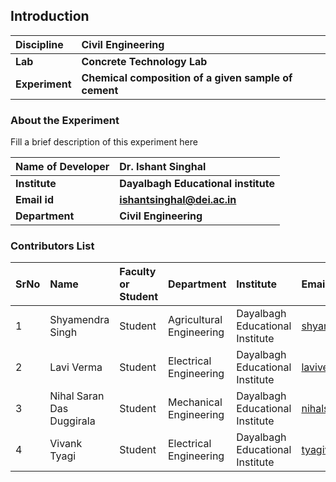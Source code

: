 ## Introduction


<b>Discipline | <b>Civil Engineering
:--|:--|
<b> Lab | <b> Concrete Technology Lab
<b> Experiment|     <b> Chemical composition of a given sample of cement 

### About the Experiment 

Fill a brief description of this experiment here

<b>Name of Developer | <b> Dr. Ishant Singhal
:--|:--|
<b> Institute | <b> Dayalbagh Educational institute 
<b> Email id|     <b>  ishantsinghal@dei.ac.in
<b> Department |  <b> Civil Engineering 

### Contributors List

SrNo | Name | Faculty or Student | Department| Institute | Email id
:--|:--|:--|:--|:--|:--|
1 | Shyamendra Singh | Student | Agricultural Engineering | Dayalbagh Educational Institute  | shyamendra.me@gmail.com
2 | Lavi Verma | Student | Electrical Engineering | Dayalbagh Educational Institute | laviverma2601@gmail.com
3 | Nihal Saran Das Duggirala | Student | Mechanical Engineering | Dayalbagh Educational Institute | nihalsarandasd@gmail.com
4 | Vivank Tyagi | Student | Electrical Engineering | Dayalbagh Educational Institute | tyagivivank1@gmail.com
